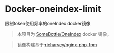 # Docker-oneindex-limit

限制token使用频率的oneIndex docker镜像

> 本项目为 [SomeBottle/OneIndex](https://github.com/SomeBottle/OneIndex) docker 镜像。

> 镜像构建基于:[richarvey/nginx-php-fpm](https://gitlab.com/ric_harvey/nginx-php-fpm)
